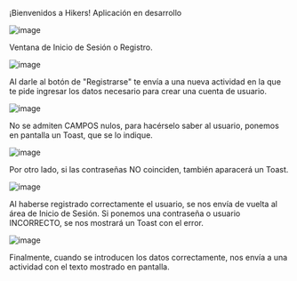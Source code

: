 ¡Bienvenidos a Hikers! Aplicación en desarrollo

![image](https://github.com/user-attachments/assets/72f63574-3112-4289-ba04-5ca183a1b882)

Ventana de Inicio de Sesión o Registro.


![image](https://github.com/user-attachments/assets/74a9125b-7c96-4392-bcb9-aa3efec9d19c)

Al darle al botón de "Registrarse" te envía a una nueva actividad en la que te pide ingresar los datos necesario para crear una cuenta de usuario.


![image](https://github.com/user-attachments/assets/794aefc9-d612-4548-bdb3-fbba99cd7b1b)

No se admiten CAMPOS nulos, para hacérselo saber al usuario, ponemos en pantalla un Toast, que se lo indique.


![image](https://github.com/user-attachments/assets/95d1f6cd-867d-4c50-97c5-bf011f25dab5)

Por otro lado, si las contraseñas NO coinciden, también aparacerá un Toast.


![image](https://github.com/user-attachments/assets/acf9bd7a-b7e9-48f5-a0fa-a0edf0ce4188)

Al haberse registrado correctamente el usuario, se nos envía de vuelta al área de Inicio de Sesión. Si ponemos una contraseña o usuario INCORRECTO, se nos mostrará un Toast con el error.


![image](https://github.com/user-attachments/assets/56f84bb5-25e4-4d10-87fa-beaeed5fffd9)

Finalmente, cuando se introducen los datos correctamente, nos envía a una actividad con el texto mostrado en pantalla.














